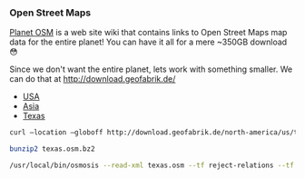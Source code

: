 ### Open Street Maps

[Planet OSM](http://wiki.openstreetmap.org/wiki/Planet.osm) is a web site wiki that contains links to Open Street Maps
map data for the entire planet! You can have it all for a mere ~350GB download :flushed:

Since we don't want the entire planet, lets work with something smaller. We can do that 
at http://download.geofabrik.de/
- [USA](http://download.geofabrik.de/north-america-latest.osm.bz2) 
- [Asia](http://download.geofabrik.de/asia-latest.osm.bz2)
- [Texas](http://download.geofabrik.de/north-america/us/texas-latest.osm.bz2)

```bash
curl —location —globoff http://download.geofabrik.de/north-america/us/texas-latest.osm.bz2 -o texas.osm.bz2
```
```bash
bunzip2 texas.osm.bz2 
```

```bash
/usr/local/bin/osmosis --read-xml texas.osm --tf reject-relations --tf reject-ways --tf accept-nodes amenity=restaurant --write-xml restaurants.osm
```
